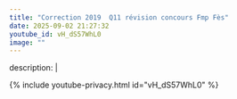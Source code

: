 ```yaml
---
title: "Correction 2019  Q11 révision concours Fmp Fès"
date: 2025-09-02 21:27:32 
youtube_id: vH_dS57WhL0
image: ""
---
```

description: |
  
{% include youtube-privacy.html id="vH_dS57WhL0" %}
